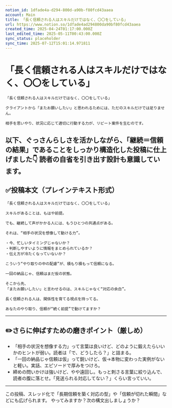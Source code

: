 ```yaml
---
notion_id: 1dfade4a-d294-800d-a90b-f80fcd43aaea
account: Main
title: 「長く信頼される人はスキルだけではなく、〇〇をしている」
url: https://www.notion.so/1dfade4ad294800da90bf80fcd43aaea
created_time: 2025-04-24T01:17:00.000Z
last_edited_time: 2025-05-11T00:43:00.000Z
sync_status: placeholder
sync_time: 2025-07-12T15:01:14.971811
---
```

# 「長く信頼される人はスキルだけではなく、〇〇をしている」

```plain text
「長く信頼される人はスキルだけではなく、〇〇をしている」

クライアントから「またお願いしたい」と思われるためには、ただのスキルだけでは足りません。

相手を思いやり、状況に応じて適切に行動する力が、リピート案件を生むのです。
```
以下、ぐっさんらしさを活かしながら、「継続＝信頼の結果」であることをしっかり構造化した投稿に仕上げました👇
読者の自省を引き出す設計も意識しています。
---
## ✅投稿本文（プレインテキスト形式）
```plain text
「長く信頼される人はスキルだけではなく、〇〇をしている」

スキルがあることは、もはや前提。

でも、継続して声がかかる人には、もうひとつの共通点がある。

それは、“相手の状況を想像して動ける力”。

・今、忙しいタイミングじゃないか？
・判断しやすいように情報をまとめられているか？
・伝え方が冷たくなっていないか？

こういう“やり取りの中の配慮”が、積もり積もって信頼になる。

一回の納品じゃ、信頼はまだ仮の状態。

そこから先、
「またお願いしたい」と言わせるのは、スキルじゃなく“対応の余白”。

長く信頼される人は、関係性を育てる視点を持ってる。

あなたのやり取り、信頼が“続く前提”で動けてますか？

```
---
## ✏️さらに伸ばすための磨きポイント（厳しめ）
- 「相手の状況を想像する力」って言葉は良いけど、どのように鍛えたらいいかのヒントが弱い。読者は「で、どうしたら？」と詰まる。
- 「一回の納品じゃ信頼は仮」って鋭いけど、仮→本物に変わった実例がないと軽い。実話、エピソードで厚みをつけろ。
- 締めの問いかけは強いけど、やや遠回し。もっと刺さる言葉に絞り込んで、読者の腹に落とせ。「見送られる対応してない？」くらい言っていい。
---
この投稿、スレッド化で「長期信頼を築く対応の型」や「信頼が切れた瞬間」などにも広げられます。
やってみますか？次の構文出しましょうか？